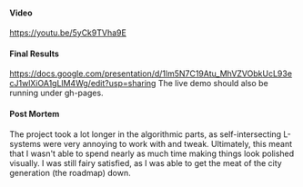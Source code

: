 #### Video
https://youtu.be/5yCk9TVha9E

#### Final Results
https://docs.google.com/presentation/d/1lm5N7C19Atu_MhVZVObkUcL93ecJ1wlXiOA1gLlM4Wg/edit?usp=sharing
The live demo should also be running under gh-pages.

#### Post Mortem
The project took a lot longer in the algorithmic parts, as self-intersecting L-systems were very annoying to work with and tweak. Ultimately, this meant that I wasn't able to spend nearly as much time making things look polished visually. I was still fairy satisfied, as I was able to get the meat of the city generation (the roadmap) down.
